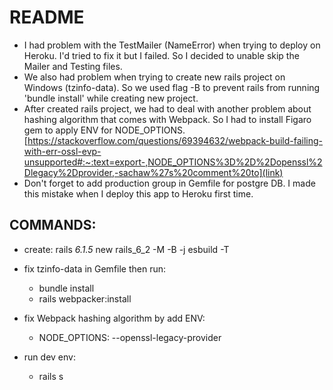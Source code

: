 # README

- I had problem with the TestMailer (NameError) when trying to deploy on Heroku. I'd tried to fix it but I failed. So I decided to unable skip the Mailer and Testing files.
- We also had problem when trying to create new rails project on Windows (tzinfo-data). So we used flag -B to prevent rails from running 'bundle install' while creating new project.
- After created rails project, we had to deal with another problem about hashing algorithm that comes with Webpack. So I had to install Figaro gem to apply ENV for NODE_OPTIONS. [https://stackoverflow.com/questions/69394632/webpack-build-failing-with-err-ossl-evp-unsupported#:~:text=export-,NODE_OPTIONS%3D%2D%2Dopenssl%2Dlegacy%2Dprovider,-sachaw%27s%20comment%20to](link)
- Don't forget to add production group in Gemfile for postgre DB. I made this mistake when I deploy this app to Heroku first time.

## COMMANDS:

- create:
  rails _6.1.5_ new rails_6_2 -M -B -j esbuild -T

- fix tzinfo-data in Gemfile then run:

  - bundle install
  - rails webpacker:install

- fix Webpack hashing algorithm by add ENV:

  - NODE_OPTIONS: --openssl-legacy-provider

- run dev env:
  - rails s
